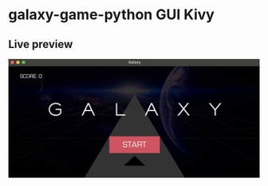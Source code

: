 # galaxy-game-python GUI Kivy

## Live preview

<div><img style="width:800px;" src="images/demo.png"></div>
